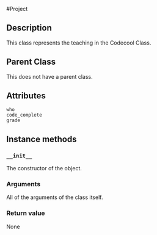 #Project

## Description

This class represents the teaching in the Codecool Class.

## Parent Class

This does not have a parent class.

## Attributes
    who
    code_complete
    grade
    
## Instance methods
### ```__init__```
The constructor of the object.

### Arguments
All of the arguments of the class itself.

### Return value
None

